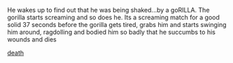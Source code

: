 He wakes up to find out that he was being shaked...by a goRILLA. The gorilla starts screaming and so does he. Its a screaming match for a good solid 37 seconds before the gorilla gets tired, grabs him and starts swinging him around, ragdolling and bodied him so badly that he succumbs to his wounds and dies

[death](death.md)